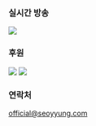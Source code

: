 ### 실시간 방송
<a href="https://twitch.tv/seoyyung" target="_blank"><img src="https://img.shields.io/badge/Twitch-lightgrey?style=social&logo=twitch&logoColor=#9146FF"/></a>

### 후원
<a href="https://twip.kr/seoyyung" target="_blank"><img src="https://img.shields.io/badge/Twip-lightgrey?style=social&logo=twitch&logoColor=#00B3E0"/></a>
<a href="https://toss.me/돈주면좋아해요" target="_blank"><img src="https://img.shields.io/badge/Twip-lightgrey?style=social&logo=twitch&logoColor=#00B3E0"/></a>

### 연락처
official@seoyyung.com
